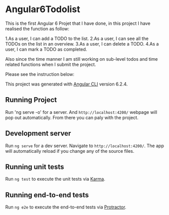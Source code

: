 # Angular6Todolist

This is the first Angular 6 Projet that I have done, in this project I have realised the function as follow:

1.As a user, I can add a TODO to the list.
2.As a user, I can see all the TODOs on the list in an overview.
3.As a user, I can delete a TODO.
4.As a user, I can mark a TODO as completed.

Also since the time manner I am still working on sub-level todos and time related functions when I submit the project.

Please see the instruction below:

This project was generated with [Angular CLI](https://github.com/angular/angular-cli) version 6.2.4.

## Running Project

Run 'ng serve -o' for a server. And `http://localhost:4200/` webpage will pop out automatically. From there you can paly with the project.

## Development server

Run `ng serve` for a dev server. Navigate to `http://localhost:4200/`. The app will automatically reload if you change any of the source files.


## Running unit tests

Run `ng test` to execute the unit tests via [Karma](https://karma-runner.github.io).

## Running end-to-end tests

Run `ng e2e` to execute the end-to-end tests via [Protractor](http://www.protractortest.org/).

